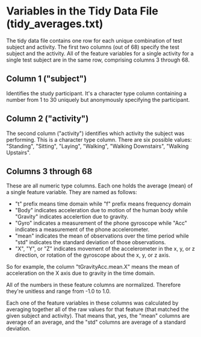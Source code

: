 # Variables in the Tidy Data File (tidy_averages.txt)

The tidy data file contains one row for each unique combination of test subject and activity. The first two columns (out of 68) specify the test subject and the activity. All of the feature variables for a single activity for a single test subject are in the same row, comprising columns 3 through 68.

## Column 1 ("subject")

Identifies the study participant. It's a character type column containing a number from 1 to 30 uniquely but anonymously specifying the participant.

## Column 2 ("activity")

The second column ("activity") identifies which activity the subject was performing. This is a character type column. There are six possible values: "Standing", "Sitting", "Laying", "Walking", "Walking Downstairs", "Walking Upstairs".

## Columns 3 through 68

These are all numeric type columns. Each one holds the average (mean) of a single feature variable. They are named as follows:

* "t" prefix means time domain while "f" prefix means frequency domain
* "Body" indicates acceleration due to motion of the human body while "Gravity" indicates accelertion due to gravity.
* "Gyro" indicates a measurement of the phone gyroscope while "Acc" indicates a measurement of the phone accelerometer.
* "mean" indicates the mean of observations over the time period while "std" indicates the standard deviation of those observations.
* "X", "Y", or "Z" indicates movement of the accelerometer in the x, y, or z direction, or rotation of the gyroscope about the x, y, or z axis.

So for example, the column "tGravityAcc.mean.X" means the mean of acceleration on the X axis due to gravity in the time domain.

All of the numbers in these feature columns are normalized. Therefore they're unitless and range from -1.0 to 1.0.

Each one of the feature variables in these columns was calculated by averaging together all of the raw values for that feature (that matched the given subject and activity). That means that, yes, the "mean" columns are average of an average, and the "std" columns are average of a standard deviation.